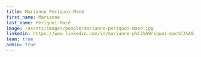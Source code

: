 ```yaml
---
title: Marianne Périquoi-Macé
first_name: Marianne
last_name: Périquoi-Macé
image: /assets/images/people/marianne-periquoi-mace.jpg
linkedin: https://www.linkedin.com/in/marianne-p%C3%A9riquoi-mac%C3%A9-11b11116b/
team: true
admin: true
---
```

